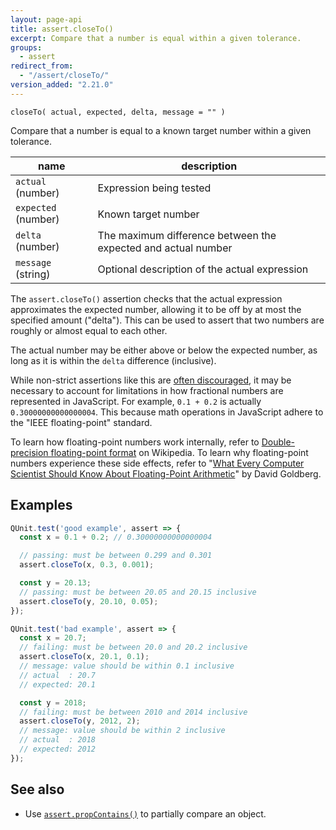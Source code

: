 ```yaml
---
layout: page-api
title: assert.closeTo()
excerpt: Compare that a number is equal within a given tolerance.
groups:
  - assert
redirect_from:
  - "/assert/closeTo/"
version_added: "2.21.0"
---
```


`closeTo( actual, expected, delta, message = "" )`

Compare that a number is equal to a known target number within a given tolerance.

| name | description |
|------|-------------|
| `actual` (number) | Expression being tested |
| `expected` (number) | Known target number |
| `delta` (number) | The maximum difference between the expected and actual number |
| `message` (string) | Optional description of the actual expression |

The `assert.closeTo()` assertion checks that the actual expression approximates the expected number, allowing it to be off by at most the specified amount ("delta"). This can be used to assert that two numbers are roughly or almost equal to each other.

The actual number may be either above or below the expected number, as long as it is within the `delta` difference (inclusive).

While non-strict assertions like this are [often discouraged](https://timotijhof.net/posts/2015/qunit-anti-patterns/), it may be necessary to account for limitations in how fractional numbers are represented in JavaScript. For example, `0.1 + 0.2` is actually `0.30000000000000004`. This because math operations in JavaScript adhere to the "IEEE floating-point" standard.

To learn how floating-point numbers work internally, refer to [Double-precision floating-point format](https://en.wikipedia.org/wiki/Double-precision_floating-point_format) on Wikipedia. To learn why floating-point numbers experience these side effects, refer to "[What Every Computer Scientist Should Know About Floating-Point Arithmetic](http://docs.oracle.com/cd/E19957-01/806-3568/ncg_goldberg.html)" by David Goldberg.

## Examples

```js
QUnit.test('good example', assert => {
  const x = 0.1 + 0.2; // 0.30000000000000004

  // passing: must be between 0.299 and 0.301
  assert.closeTo(x, 0.3, 0.001);

  const y = 20.13;
  // passing: must be between 20.05 and 20.15 inclusive
  assert.closeTo(y, 20.10, 0.05);
});

QUnit.test('bad example', assert => {
  const x = 20.7;
  // failing: must be between 20.0 and 20.2 inclusive
  assert.closeTo(x, 20.1, 0.1);
  // message: value should be within 0.1 inclusive
  // actual  : 20.7
  // expected: 20.1

  const y = 2018;
  // failing: must be between 2010 and 2014 inclusive
  assert.closeTo(y, 2012, 2);
  // message: value should be within 2 inclusive
  // actual  : 2018
  // expected: 2012
});
```

## See also

* Use [`assert.propContains()`](./propContains.md) to partially compare an object.
